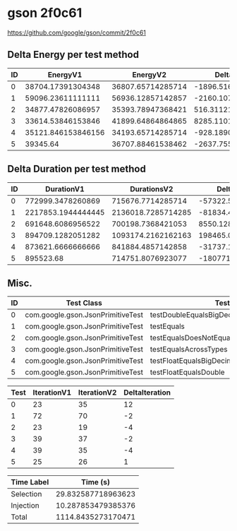 # gson 2f0c61


https://github.com/google/gson/commit/2f0c61



## Delta Energy per test method


| ID | EnergyV1 | EnergyV2 | DeltaEnergy | σV1 | σV2 |
| --- | --- | --- | --- | --- | --- |
| 0 | 38704.17391304348 | 36807.65714285714 | -1896.5167701863393 | 22360.397341597083 | 11872.648648873252 |
| 1 | 59096.23611111111 | 56936.12857142857 | -2160.10753968254 | 44363.39796451733 | 39356.18115545019 |
| 2 | 34877.47826086957 | 35393.78947368421 | 516.3112128146458 | 2111.408284813618 | 2903.7718769857606 |
| 3 | 33614.53846153846 | 41899.64864864865 | 8285.110187110186 | 3148.1205939674123 | 32568.107811847458 |
| 4 | 35121.846153846156 | 34193.65714285714 | -928.1890109890155 | 2776.643505352918 | 4057.328360547877 |
| 5 | 39345.64 | 36707.88461538462 | -2637.7553846153824 | 16735.43679233978 | 2591.3222838917745 |

## Delta Duration per test method


| ID | DurationV1 | DurationsV2 | DeltaDuration |
| --- | --- | --- | --- |
| 0 | 772999.3478260869 | 715676.7714285714 | -57322.576397515484 |
| 1 | 2217853.1944444445 | 2136018.7285714285 | -81834.46587301604 |
| 2 | 691648.6086956522 | 700198.7368421053 | 8550.128146453062 |
| 3 | 894709.1282051282 | 1093174.2162162163 | 198465.08801108808 |
| 4 | 873621.6666666666 | 841884.4857142858 | -31737.180952380877 |
| 5 | 895523.68 | 714751.8076923077 | -180771.8723076923 |

## Misc.

| ID | Test Class | Test Method |
| --- | --- | --- |
| 0 | com.google.gson.JsonPrimitiveTest | testDoubleEqualsBigDecimal |
| 1 | com.google.gson.JsonPrimitiveTest | testEquals |
| 2 | com.google.gson.JsonPrimitiveTest | testEqualsDoesNotEquateStringAndNonStringTypes |
| 3 | com.google.gson.JsonPrimitiveTest | testEqualsAcrossTypes |
| 4 | com.google.gson.JsonPrimitiveTest | testFloatEqualsBigDecimal |
| 5 | com.google.gson.JsonPrimitiveTest | testFloatEqualsDouble |




| Test | IterationV1 | IterationV2 | DeltaIteration |
| --- | --- | --- | --- |
| 0 | 23 | 35 | 12 |
| 1 | 72 | 70 | -2 |
| 2 | 23 | 19 | -4 |
| 3 | 39 | 37 | -2 |
| 4 | 39 | 35 | -4 |
| 5 | 25 | 26 | 1 |



| Time Label | Time (s) |
| --- | --- |
| Selection | 29.832587718963623 |
| Injection | 10.287853479385376 |
| Total | 1114.8435273170471 |


